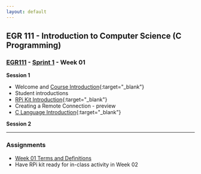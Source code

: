 ```yaml
---
layout: default
---
```


## EGR 111 - Introduction to Computer Science (C Programming)

### [EGR111](../../) - [Sprint 1](../) - Week 01

**Session 1**
- Welcome and [Course Introduction](001.CourseIntro.pdf){:target="_blank"}
- Student introductions
- [RPi Kit Introduction](002.KitIntro.pdf){:target="_blank"}
- Creating a Remote Connection - preview
- [C Language Introduction](003.CProgrammingIntro.pdf){:target="_blank"}
    
**Session 2**

<!-- 
- [Computer Organization](https://www.geeksforgeeks.org/computer-organization-von-neumann-architecture/#){:target="_blank"}
  - [IPO - input,process,output](https://press.rebus.community/programmingfundamentals/chapter/input-process-output-model/){:target="_blank"}
  - CPU, ALU
  - Memory, Secondary Storage
  - Volatile, non-volatile, ROM, RAM
- Data - An overview!
  - [Binary - Bit, Bytes](https://computersciencewiki.org/index.php/Binary){:target="_blank"}
  - [Octal, Hexadecimal](https://computersciencewiki.org/index.php/Hexadecimal){:target="_blank"} 
  - Characters - [ASCII](https://computersciencewiki.org/index.php/ASCII){:target="_blank"}
  - [Data](https://computersciencewiki.org/index.php/Data_representation){:target="_blank"}
  - [Relational database - tables, records, fields](https://www.geeksforgeeks.org/relational-model-in-dbms/){:target="_blank"}
  - [Relational(SQL) vs. Document (NoSQL) databases](https://www.geeksforgeeks.org/difference-between-sql-and-nosql/){:target="_blank"} 
  
- Introduction to C
  - [Learn to Code with C](../../resources/Essentials_C_v1.pdf){:target="_blank"} - Chapter 1
  - [https://replit.com/languages/c](https://replit.com/languages/c){:target="_blank"}

- [Raspberry Pi Startup](006.RPiStartup.pdf){:target="_blank"} (Instructor Demo Only)
- [Introduction to Linux](007.LinuxIntro.pdf){:target="_blank"} (Instructor Demo Only)
- [Introduction to VS Code](008.VSCodeIntro.pdf){:target="_blank"} (Instructor Demo Only) -->


---

### Assignments
- [Week 01 Terms and Definitions](009.week01_terms.docx)
- Have RPi kit ready for in-class activity in Week 02

  